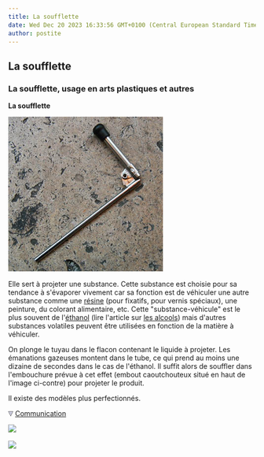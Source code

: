 ```yaml
---
title: La soufflette
date: Wed Dec 20 2023 16:33:56 GMT+0100 (Central European Standard Time)
author: postite
---
```


## La soufflette
### La soufflette, usage en arts plastiques et autres
 **La soufflette**  

![](images/soufflette.jpg)

Elle sert à projeter une substance. Cette substance est choisie pour sa tendance à s'évaporer vivement car sa fonction est de véhiculer une autre substance comme une [résine](resine.html) (pour fixatifs, pour vernis spéciaux), une peinture, du colorant alimentaire, etc. Cette "substance-véhicule" est le plus souvent de l'[éthanol](alcools.html#ethanolpur) (lire l'article sur [les alcools](alcools.html)) mais d'autres substances volatiles peuvent être utilisées en fonction de la matière à véhiculer.

On plonge le tuyau dans le flacon contenant le liquide à projeter. Les émanations gazeuses montent dans le tube, ce qui prend au moins une dizaine de secondes dans le cas de l'éthanol. Il suffit alors de souffler dans l'embouchure prévue à cet effet (embout caoutchouteux situé en haut de l'image ci-contre) pour projeter le produit.

Il existe des modèles plus perfectionnés.



![](images/flechebas.gif) [Communication](http://www.artrealite.com/annonceurs.htm) 

[![](https://cbonvin.fr/sites/regie.artrealite.com/visuels/campagne1.png)](index-2.html#20131014)

![](https://cbonvin.fr/sites/regie.artrealite.com/visuels/campagne2.png)